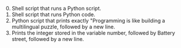 0. Shell script that runs a Python script.
1. Shell script that runs Python code.
2. Python script that prints exactly "Programming is like building a multilingual puzzle, followed by a new line.
3. Prints the integer stored in the variable number, followed by Battery street, followed by a new line.
